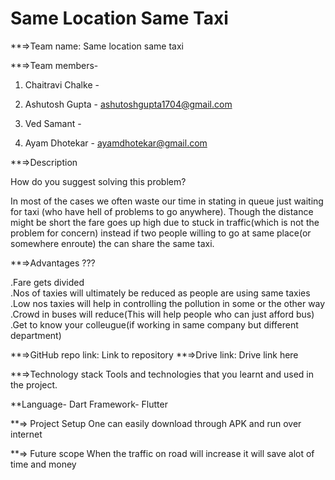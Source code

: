 # Same Location Same Taxi 
 
**=>Team name: Same location same taxi

**=>Team members-

1. Chaitravi Chalke - 

2. Ashutosh Gupta - ashutoshgupta1704@gmail.com

3. Ved Samant - 

4. Ayam Dhotekar - ayamdhotekar@gmail.com

**=>Description

How do you suggest solving this problem? 

In most of the cases we often waste our time in stating in queue just waiting for taxi (who have hell of problems to go anywhere). Though the distance might be short the fare goes up high due to stuck in traffic(which is not the problem for concern) instead if two people willing to go at same place(or somewhere enroute) the can share the same taxi. 


**=>Advantages ??? 

.Fare gets divided  
.Nos of taxies will ultimately be reduced as people are using same taxies 
.Low nos taxies will help in controlling the pollution in some or the other way 
.Crowd in buses will reduce(This will help people who can just afford bus) 
.Get to know your colleugue(if working in same company but different department) 


**=>GitHub repo link: Link to repository
**=>Drive link: Drive link here

**=>Technology stack
Tools and technologies that you learnt and used in the project.

**Language- Dart
Framework- Flutter

**=> Project Setup
One can easily download through APK and run over internet

**=> Future scope
When the traffic on road will increase it will save alot of time and money








